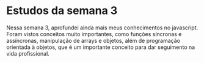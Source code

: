 # Estudos da semana 3

Nessa semana 3, aprofundei ainda mais meus conhecimentos no javascript. Foram vistos conceitos muito importantes, como funções síncronas e assíncronas, manipulação de arrays e objetos, além de programação orientada à objetos, que é um importante conceito para dar seguimento na vida profissional.